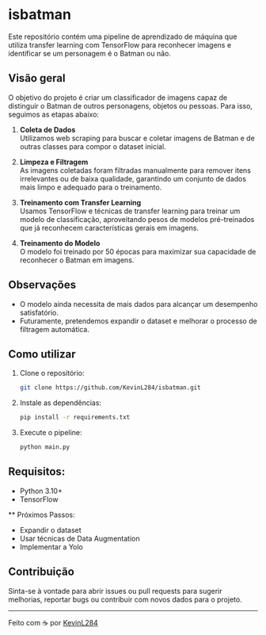 # isbatman

Este repositório contém uma pipeline de aprendizado de máquina que utiliza transfer learning com TensorFlow para reconhecer imagens e identificar se um personagem é o Batman ou não.

## Visão geral

O objetivo do projeto é criar um classificador de imagens capaz de distinguir o Batman de outros personagens, objetos ou pessoas. Para isso, seguimos as etapas abaixo:

1. **Coleta de Dados**  
   Utilizamos web scraping para buscar e coletar imagens de Batman e de outras classes para compor o dataset inicial.

2. **Limpeza e Filtragem**  
   As imagens coletadas foram filtradas manualmente para remover itens irrelevantes ou de baixa qualidade, garantindo um conjunto de dados mais limpo e adequado para o treinamento.

3. **Treinamento com Transfer Learning**  
   Usamos TensorFlow e técnicas de transfer learning para treinar um modelo de classificação, aproveitando pesos de modelos pré-treinados que já reconhecem características gerais em imagens.

4. **Treinamento do Modelo**  
   O modelo foi treinado por 50 épocas para maximizar sua capacidade de reconhecer o Batman em imagens.

## Observações

- O modelo ainda necessita de mais dados para alcançar um desempenho satisfatório.
- Futuramente, pretendemos expandir o dataset e melhorar o processo de filtragem automática.

## Como utilizar

1. Clone o repositório:
   ```bash
   git clone https://github.com/KevinL284/isbatman.git
   ```
2. Instale as dependências:
   ```bash
   pip install -r requirements.txt
   ```
3. Execute o pipeline:
   ```bash
   python main.py
   ```

## Requisitos:

- Python 3.10+
- TensorFlow

** Próximos Passos:
- Expandir o dataset
- Usar técnicas de Data Augmentation
- Implementar a Yolo

## Contribuição

Sinta-se à vontade para abrir issues ou pull requests para sugerir melhorias, reportar bugs ou contribuir com novos dados para o projeto.

---

Feito com ☕ por [KevinL284](https://github.com/KevinL284)
